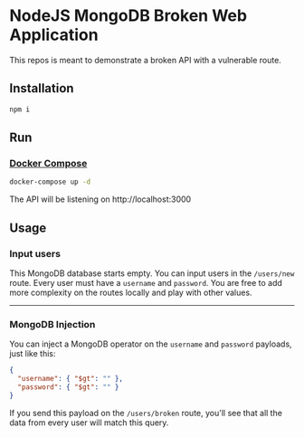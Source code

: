 # NodeJS MongoDB Broken Web Application

This repos is meant to demonstrate a broken API with a vulnerable route.

## Installation
```sh
npm i
```

## Run

### [Docker Compose](https://docs.docker.com/compose/install)
```sh
docker-compose up -d
```

The API will be listening on http://localhost:3000

## Usage

### Input users

This MongoDB database starts empty. You can input users in the `/users/new` route. Every user must have a `username` and `password`. You are free to add more complexity on the routes locally and play with other values.

---

### MongoDB Injection

You can inject a MongoDB operator on the `username` and `password` payloads, just like this:

```json
{
  "username": { "$gt": "" },
  "password": { "$gt": "" }
}
```

If you send this payload on the `/users/broken` route, you'll see that all the data from every user will match this query.